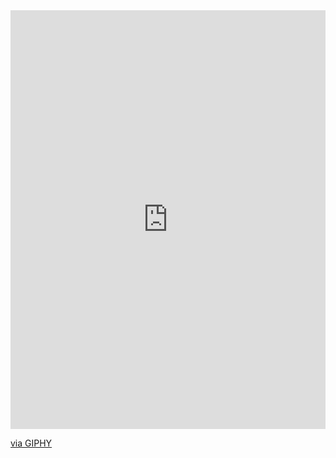 
<div style="width:100%;height:0;padding-bottom:133%;position:relative;"><iframe src="https://giphy.com/embed/t0bSJQ3Qoc9ag" width="100%" height="100%" style="position:absolute" frameBorder="0" class="giphy-embed" allowFullScreen></iframe></div><p><a href="https://giphy.com/gifs/naruto-shippuden-lee-t0bSJQ3Qoc9ag">via GIPHY</a></p>
